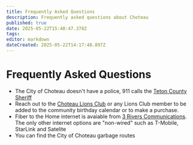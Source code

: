 ```yaml
---
title: Frequently Asked Questions
description: Frequently asked questions about Choteau
published: true
date: 2025-05-22T15:48:47.378Z
tags: 
editor: markdown
dateCreated: 2025-05-22T14:17:48.897Z
---
```


# Frequently Asked Questions
- The City of Choteau doesn't have a police, 911 calls the [Teton County Sheriff](https://www.tetoncountysheriffmt.org/)
- Reach out to the [Choteau Lions Club](https://choteaulions.club) or any Lions Club member to be added to the community birthday calendar or to make a purchase.
- Fiber to the Home internet is avaiable from [3 Rivers Communications](https://3rivers.net/). The only other internet options are "non-wired" such as T-Mobile, StarLink and Satelite
- You can find the City of Choteau garbage routes